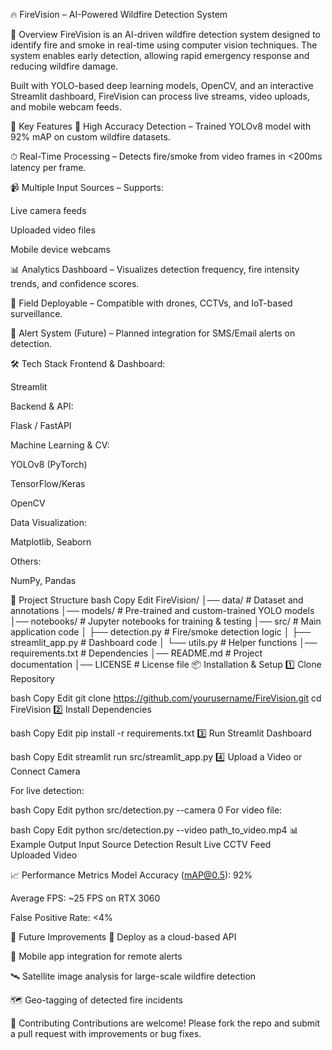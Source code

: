 🔥 FireVision – AI-Powered Wildfire Detection System
<!-- Replace with your banner image -->

📌 Overview
FireVision is an AI-driven wildfire detection system designed to identify fire and smoke in real-time using computer vision techniques.
The system enables early detection, allowing rapid emergency response and reducing wildfire damage.

Built with YOLO-based deep learning models, OpenCV, and an interactive Streamlit dashboard, FireVision can process live streams, video uploads, and mobile webcam feeds.

🚀 Key Features
🎯 High Accuracy Detection – Trained YOLOv8 model with 92% mAP on custom wildfire datasets.

⏱ Real-Time Processing – Detects fire/smoke from video frames in <200ms latency per frame.

📹 Multiple Input Sources – Supports:

Live camera feeds

Uploaded video files

Mobile device webcams

📊 Analytics Dashboard – Visualizes detection frequency, fire intensity trends, and confidence scores.

📡 Field Deployable – Compatible with drones, CCTVs, and IoT-based surveillance.

🔔 Alert System (Future) – Planned integration for SMS/Email alerts on detection.

🛠 Tech Stack
Frontend & Dashboard:

Streamlit

Backend & API:

Flask / FastAPI

Machine Learning & CV:

YOLOv8 (PyTorch)

TensorFlow/Keras

OpenCV

Data Visualization:

Matplotlib, Seaborn

Others:

NumPy, Pandas

📂 Project Structure
bash
Copy
Edit
FireVision/
│── data/                # Dataset and annotations
│── models/              # Pre-trained and custom-trained YOLO models
│── notebooks/           # Jupyter notebooks for training & testing
│── src/                 # Main application code
│   ├── detection.py     # Fire/smoke detection logic
│   ├── streamlit_app.py # Dashboard code
│   └── utils.py         # Helper functions
│── requirements.txt     # Dependencies
│── README.md            # Project documentation
│── LICENSE              # License file
📦 Installation & Setup
1️⃣ Clone Repository

bash
Copy
Edit
git clone https://github.com/yourusername/FireVision.git
cd FireVision
2️⃣ Install Dependencies

bash
Copy
Edit
pip install -r requirements.txt
3️⃣ Run Streamlit Dashboard

bash
Copy
Edit
streamlit run src/streamlit_app.py
4️⃣ Upload a Video or Connect Camera

For live detection:

bash
Copy
Edit
python src/detection.py --camera 0
For video file:

bash
Copy
Edit
python src/detection.py --video path_to_video.mp4
📊 Example Output
Input Source	Detection Result
Live CCTV Feed	
Uploaded Video	

📈 Performance Metrics
Model Accuracy (mAP@0.5): 92%

Average FPS: ~25 FPS on RTX 3060

False Positive Rate: <4%

🔮 Future Improvements
🚀 Deploy as a cloud-based API

📱 Mobile app integration for remote alerts

🛰 Satellite image analysis for large-scale wildfire detection

🗺 Geo-tagging of detected fire incidents

🤝 Contributing
Contributions are welcome! Please fork the repo and submit a pull request with improvements or bug fixes.
